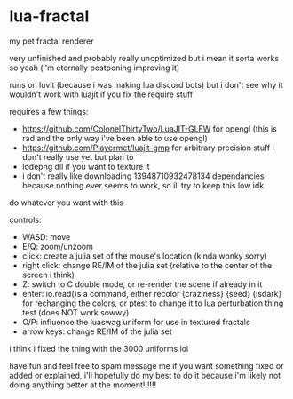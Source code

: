 # lua-fractal
my pet fractal renderer

very unfinished and probably really unoptimized but i mean it sorta works so yeah (i'm eternally postponing improving it)

runs on luvit (because i was making lua discord bots) but i don't see why it wouldn't work with luajit if you fix the require stuff

requires a few things:
- https://github.com/ColonelThirtyTwo/LuaJIT-GLFW for opengl (this is rad and the only way i've been able to use opengl)
- https://github.com/Playermet/luajit-gmp for arbitrary precision stuff i don't really use yet but plan to
- lodepng dll if you want to texture it
- i don't really like downloading 13948710932478134 dependancies because nothing ever seems to work, so ill try to keep this low idk

do whatever you want with this 

controls:
- WASD: move
- E/Q: zoom/unzoom
- click: create a julia set of the mouse's location (kinda wonky sorry)
- right click: change RE/IM of the julia set (relative to the center of the screen i think)
- Z: switch to C double mode, or re-render the scene if already in it
- enter: io.read()s a command, either recolor {craziness} {seed} {isdark} for rechanging the colors, or ptest to change it to lua perturbation thing test (does NOT work sowwy)
- O/P: influence the luaswag uniform for use in textured fractals
- arrow keys: change RE/IM of the julia set

i think i fixed the thing with the 3000 uniforms lol

have fun and feel free to spam message me if you want something fixed or added or explained, i'll hopefully do my best to do it because i'm likely not doing anything better at the moment!!!!!!
